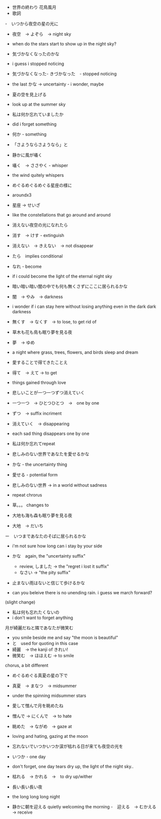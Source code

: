 - 世界の終わり 花鳥風月
- 歌詞

-　いつから夜空の星の光に
- 夜空　→ よぞら　→ night sky
- when do the stars start to show up in the night sky?

- 気づかなくなったのかな
- i guess i stopped noticing
- 気づかなくなった- きづかなった　- stopped noticing
- the last かな -> uncertainty - i wonder, maybe

- 夏の空を見上げる
- look up at the summer sky

- 私は何か忘れていましたか
- did i forget something
- 何か - something

- 「さようならさようなら」と

- 静かに風が囁く
- 囁く　→ ささやく - whisper
- the wind quitely whispers

- めぐるめぐるめぐる星座の様に
- aroundx3
- 星座 → せいざ
- like the constellations that go around and around

- 消えない夜空の光になれたら
- 消す　→ けす - extinguish
- 消えない　→ きえない　→ not disappear
- たら　implies conditional
- なれ - become
- if i could become the light of the eternal night sky

- 暗い暗い暗い闇の中でも何も無くさずにここに居られるかな
- 闇　→ やみ　→ darkness
- i wonder if i can stay here without losing anything even in the dark dark darkness
- 無くす　→ なくす　→ to lose, to get rid of

- 草木も花も鳥も眠り夢を見る夜
- 夢　→ ゆめ　
- a night where grass, trees, flowers, and birds sleep and dream

- 愛することで得てきたことえ
- 得て　→ えて → to get
- things gained through love

- 悲しいことが一つ一つずつ消えていく
- 一つ一つ　→ ひとつひとつ　→　one by one
- ずつ　→ suffix incriment
- 消えていく　→ disappearing
- each sad thing disappears one by one

- 私は何か忘れてrepeat

- 悲しみのない世界であなたを愛せるかな
- かな - the uncertainty thing
- 愛せる - potential form
- 悲しみのない世界 → in a world without sadness

- repeat chrorus

- 草。。。 changes to
- 大地も海も森も眠り夢を見る夜
- 大地　→ だいち

ー　いつまであなたのそばに居られるかな
- i'm not sure how long can i stay by your side
- かな　again, the "uncertainty suffix"
  - review, しました -> the "regret i lost it suffix"
  - なさい -> "the pity suffix"

- 止まない雨はないと信じて歩けるかな
- can you beleive there is no unending rain.  i guess we march forward?

(slight change)
- 私は何も忘れたくないの
- i don't want to forget anything

月が綺麗だねと隣であなたが微笑む
- you smile beside me and say "the moon is beautiful"
- と　used for quoting in this case
- 綺麗　→ the kanji of きれい!
- 微笑む　→ ほほえむ → to smile

chorus, a bit different
- めぐるめぐる真夏の星の下で
- 真夏　→ まなつ　→ midsummer
- under the spinning midsummer stars

- 愛して憎んで月を眺めたね
- 憎んで → にくんで　→ to hate
- 眺めた　→ ながめ　→ gaze at
- loving and hating, gazing at the moon

- 忘れないでいつかいつか涙が枯れる日が来ても夜空の光を
- いつか - one day
- don't forget, one day tears dry up, the light of the night sky..
- 枯れる　→ かれる　→　to dry up/wither

- 長い長い長い夜
- the long long long night

- 静かに朝を迎える
quietly welcoming the morning
-　迎える　→ むかえる → receive
